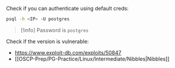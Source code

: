 
Check if you can authenticate using default creds:
```bash
psql -h <IP> -U postgres
```
>[!info]
>Password is `postgres`

Check if the version is vulnerable:
- https://www.exploit-db.com/exploits/50847
- [[OSCP-Prep/PG-Practice/Linux/Intermediate/Nibbles|Nibbles]]
